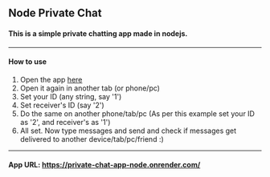 ## Node Private Chat
#### This is a simple private chatting app made in nodejs.

---

#### How to use
1. Open the app [here](https://private-chat-app-node.onrender.com/)
2. Open it again in another tab (or phone/pc)
3. Set your ID (any string, say '1')
4. Set receiver's ID (say '2')
5. Do the same on another phone/tab/pc (As per this example set your ID as '2', and receiver's as '1')
6. All set. Now type messages and send and check if messages get delivered to another device/tab/pc/friend :)

---
#### App URL: https://private-chat-app-node.onrender.com/
